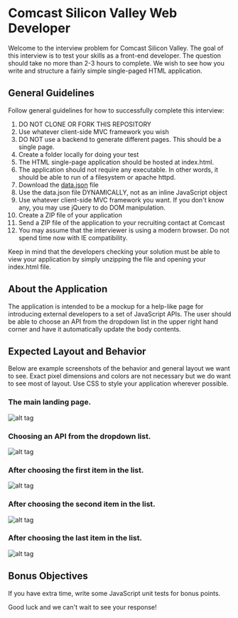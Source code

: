 Comcast Silicon Valley Web Developer
====================================

Welcome to the interview problem for Comcast Silicon Valley. The goal of this interview is to test your
skills as a front-end developer. The question should take no more than 2-3 hours to complete. We wish to
see how you write and structure a fairly simple single-paged HTML application.

General Guidelines
------------------

Follow general guidelines for how to successfully complete this interview:

1. DO NOT CLONE OR FORK THIS REPOSITORY
1. Use whatever client-side MVC framework you wish
1. DO NOT use a backend to generate different pages. This should be a single page.
1. Create a folder locally for doing your test
1. The HTML single-page application should be hosted at index.html.
1. The application should not require any executable. In other words, it should be able to run of a filesystem or apache httpd.
1. Download the [data.json](https://github.com/hallmark/testjsfiddleajax/blob/master/data.json) file
1. Use the data.json file DYNAMICALLY, not as an inline JavaScript object
1. Use whatever client-side MVC framework you want. If you don't know any, you may use jQuery to do DOM manipulation.
1. Create a ZIP file of your application
1. Send a ZIP file of the application to your recruiting contact at Comcast
1. You may assume that the interviewer is using a modern browser. Do not spend time now with IE compatibility.

Keep in mind that the developers checking your solution must be able to view your application by simply
unzipping the file and opening your index.html file.

About the Application
---------------------

The application is intended to be a mockup for a help-like page for introducing external developers to
a set of JavaScript APIs. The user should be able to choose an API from the dropdown list in the upper
right hand corner and have it automatically update the body contents.

Expected Layout and Behavior
----------------------------

Below are example screenshots of the behavior and general layout we want to see. Exact pixel dimensions
and colors are not necessary but we do want to see most of layout. Use CSS to style your application
wherever possible.

### The main landing page.
![alt tag](https://raw.github.com/hallmark/testjsfiddleajax/master/screenshots/0.png)

### Choosing an API from the dropdown list.
![alt tag](https://raw.github.com/hallmark/testjsfiddleajax/master/screenshots/1.png)

### After choosing the first item in the list.
![alt tag](https://raw.github.com/hallmark/testjsfiddleajax/master/screenshots/2.png)

### After choosing the second item in the list.
![alt tag](https://raw.github.com/hallmark/testjsfiddleajax/master/screenshots/3.png)

### After choosing the last item in the list.
![alt tag](https://raw.github.com/hallmark/testjsfiddleajax/master/screenshots/4.png)

Bonus Objectives
----------------

If you have extra time, write some JavaScript unit tests for bonus points.


Good luck and we can't wait to see your response!

